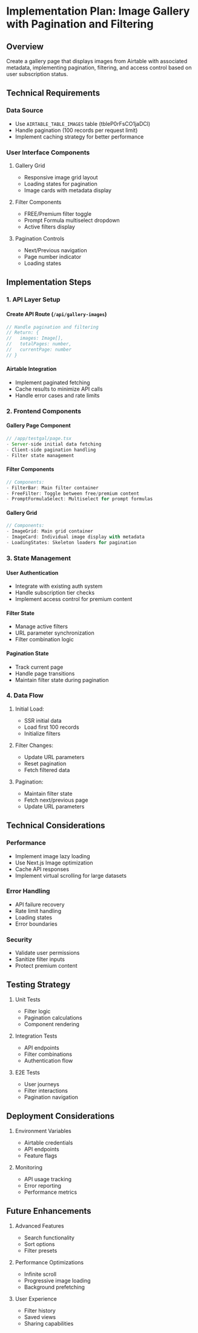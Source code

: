 # Implementation Plan: Image Gallery with Pagination and Filtering

## Overview
Create a gallery page that displays images from Airtable with associated metadata, implementing pagination, filtering, and access control based on user subscription status.

## Technical Requirements

### Data Source
- Use `AIRTABLE_TABLE_IMAGES` table (tbleP0rFsCO1jaDCl)
- Handle pagination (100 records per request limit)
- Implement caching strategy for better performance

### User Interface Components
1. Gallery Grid
   - Responsive image grid layout
   - Loading states for pagination
   - Image cards with metadata display

2. Filter Components
   - FREE/Premium filter toggle
   - Prompt Formula multiselect dropdown
   - Active filters display

3. Pagination Controls
   - Next/Previous navigation
   - Page number indicator
   - Loading states

## Implementation Steps

### 1. API Layer Setup

#### Create API Route (`/api/gallery-images`)
```typescript
// Handle pagination and filtering
// Return: {
//   images: Image[],
//   totalPages: number,
//   currentPage: number
// }
```

#### Airtable Integration
- Implement paginated fetching
- Cache results to minimize API calls
- Handle error cases and rate limits

### 2. Frontend Components

#### Gallery Page Component
```typescript
// /app/testgal/page.tsx
- Server-side initial data fetching
- Client-side pagination handling
- Filter state management
```

#### Filter Components
```typescript
// Components:
- FilterBar: Main filter container
- FreeFilter: Toggle between free/premium content
- PromptFormulaSelect: Multiselect for prompt formulas
```

#### Gallery Grid
```typescript
// Components:
- ImageGrid: Main grid container
- ImageCard: Individual image display with metadata
- LoadingStates: Skeleton loaders for pagination
```

### 3. State Management

#### User Authentication
- Integrate with existing auth system
- Handle subscription tier checks
- Implement access control for premium content

#### Filter State
- Manage active filters
- URL parameter synchronization
- Filter combination logic

#### Pagination State
- Track current page
- Handle page transitions
- Maintain filter state during pagination

### 4. Data Flow

1. Initial Load:
   - SSR initial data
   - Load first 100 records
   - Initialize filters

2. Filter Changes:
   - Update URL parameters
   - Reset pagination
   - Fetch filtered data

3. Pagination:
   - Maintain filter state
   - Fetch next/previous page
   - Update URL parameters

## Technical Considerations

### Performance
- Implement image lazy loading
- Use Next.js Image optimization
- Cache API responses
- Implement virtual scrolling for large datasets

### Error Handling
- API failure recovery
- Rate limit handling
- Loading states
- Error boundaries

### Security
- Validate user permissions
- Sanitize filter inputs
- Protect premium content

## Testing Strategy

1. Unit Tests
   - Filter logic
   - Pagination calculations
   - Component rendering

2. Integration Tests
   - API endpoints
   - Filter combinations
   - Authentication flow

3. E2E Tests
   - User journeys
   - Filter interactions
   - Pagination navigation

## Deployment Considerations

1. Environment Variables
   - Airtable credentials
   - API endpoints
   - Feature flags

2. Monitoring
   - API usage tracking
   - Error reporting
   - Performance metrics

## Future Enhancements

1. Advanced Features
   - Search functionality
   - Sort options
   - Filter presets

2. Performance Optimizations
   - Infinite scroll
   - Progressive image loading
   - Background prefetching

3. User Experience
   - Filter history
   - Saved views
   - Sharing capabilities
